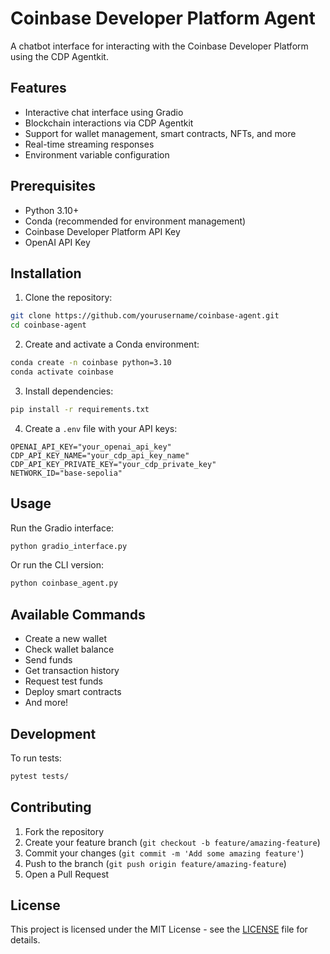 # Coinbase Developer Platform Agent

A chatbot interface for interacting with the Coinbase Developer Platform using the CDP Agentkit.

## Features

- Interactive chat interface using Gradio
- Blockchain interactions via CDP Agentkit
- Support for wallet management, smart contracts, NFTs, and more
- Real-time streaming responses
- Environment variable configuration

## Prerequisites

- Python 3.10+
- Conda (recommended for environment management)
- Coinbase Developer Platform API Key
- OpenAI API Key

## Installation

1. Clone the repository:
```bash
git clone https://github.com/yourusername/coinbase-agent.git
cd coinbase-agent
```

2. Create and activate a Conda environment:
```bash
conda create -n coinbase python=3.10
conda activate coinbase
```

3. Install dependencies:
```bash
pip install -r requirements.txt
```

4. Create a `.env` file with your API keys:
```env
OPENAI_API_KEY="your_openai_api_key"
CDP_API_KEY_NAME="your_cdp_api_key_name"
CDP_API_KEY_PRIVATE_KEY="your_cdp_private_key"
NETWORK_ID="base-sepolia"
```

## Usage

Run the Gradio interface:
```bash
python gradio_interface.py
```

Or run the CLI version:
```bash
python coinbase_agent.py
```

## Available Commands

- Create a new wallet
- Check wallet balance
- Send funds
- Get transaction history
- Request test funds
- Deploy smart contracts
- And more!

## Development

To run tests:
```bash
pytest tests/
```

## Contributing

1. Fork the repository
2. Create your feature branch (`git checkout -b feature/amazing-feature`)
3. Commit your changes (`git commit -m 'Add some amazing feature'`)
4. Push to the branch (`git push origin feature/amazing-feature`)
5. Open a Pull Request

## License

This project is licensed under the MIT License - see the [LICENSE](LICENSE) file for details. 